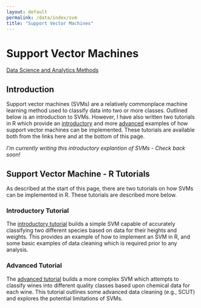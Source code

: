```yaml
---
layout: default
permalink: /data/index/svm
title: "Support Vector Machines"
---
```

  
  
# Support Vector Machines
  
[Data Science and Analytics Methods](https://benjburgess.github.io/data/index)

## Introduction

Support vector machines (SVMs) are a relatively commonplace machine learning method used to classify data into two or more classes. Outlined below is an introduction to SVMs. However, I have also written two tutorials in R which provide an [introductory](https://benjburgess.github.io/i/SVM_linear) and more [advanced](https://benjburgess.github.io/i/SVM_radial) examples of how support vector machines can be implemented. These tutorials are available both from the links here and at the bottom of this page.


*I'm currently writing this introductory explantion of SVMs - Check back soon!*


## Support Vector Machine - R Tutorials

As described at the start of this page, there are two tutorials on how SVMs can be implemented in R. These tutorials are described more below.


### Introductory Tutorial

The [introductory tutorial](https://benjburgess.github.io/i/SVM_linear) builds a simple SVM capable of accurately classifying two different species based on data for their heights and weights. This provides an example of how to implement an SVM in R, and some basic examples of data cleaning which is required prior to any analysis.

### Advanced Tutorial

The [advanced tutorial](https://benjburgess.github.io/i/SVM_radial) builds a more complex SVM which attempts to classify wines into different quality classes based upon chemical data for each wine. This tutorial outlines some advanced data cleaning (e.g., SCUT) and explores the potential limitations of SVMs.
